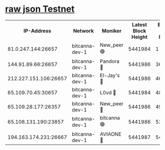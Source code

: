 [raw json Testnet](https://rpc-check.bcat.stavr.tech/bcat/rpc-bcat-result.json)
=


<table><tr><th>IP-Address</th><th>Network</th><th>Moniker</th><th>Latest Block Height</th><th>Earliest Block Height</th><th>Catching Up</th><th>Tx Index</th><th>Voting Power</th><th>Scan Time</th></tr><tr><td>81.0.247.144:26657</td><td>bitcanna-dev-1</td><td>New_peer 🟢</td><td>5441984</td><td>1</td><td>False</td><td>on</td><td>0</td><td>2023-12-10T10:57:04.153483041UTC</td></tr><tr><td>144.91.89.66:26657</td><td>bitcanna-dev-1</td><td>Pandora 🔴</td><td>5441986</td><td>3675711</td><td>False</td><td>on</td><td>2096387</td><td>2023-12-10T10:57:14.007642020UTC</td></tr><tr><td>212.227.151.106:26657</td><td>bitcanna-dev-1</td><td>El-Jay's 🔴</td><td>5441986</td><td>4670391</td><td>False</td><td>on</td><td>2240570</td><td>2023-12-10T10:57:10.937996329UTC</td></tr><tr><td>65.109.70.45:30657</td><td>bitcanna-dev-1</td><td>L0vd 🔴</td><td>5441984</td><td>4828155</td><td>False</td><td>on</td><td>7920</td><td>2023-12-10T10:57:04.487302531UTC</td></tr><tr><td>65.109.28.177:26357</td><td>bitcanna-dev-1</td><td>New_peer 🔴</td><td>5441986</td><td>4952911</td><td>False</td><td>on</td><td>2237067</td><td>2023-12-10T10:57:11.276251578UTC</td></tr><tr><td>65.108.131.190:23857</td><td>bitcanna-dev-1</td><td>bitcanna 🟢</td><td>5441986</td><td>5341986</td><td>False</td><td>off</td><td>0</td><td>2023-12-10T10:57:11.602733179UTC</td></tr><tr><td>194.163.174.231:26667</td><td>bitcanna-dev-1</td><td>AVIAONE 🔴</td><td>5441987</td><td>5434401</td><td>False</td><td>on</td><td>1949865</td><td>2023-12-10T10:57:16.429876312UTC</td></tr></table>